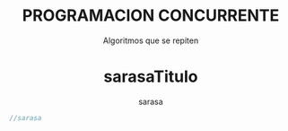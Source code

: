 <h1 align="center"> PROGRAMACION CONCURRENTE </h1>

<p align="center">Algoritmos que se repiten</p>

<h1 align="center"> sarasaTitulo </h1>

<p align="center"> sarasa </p>

  
```pas 
//sarasa
```